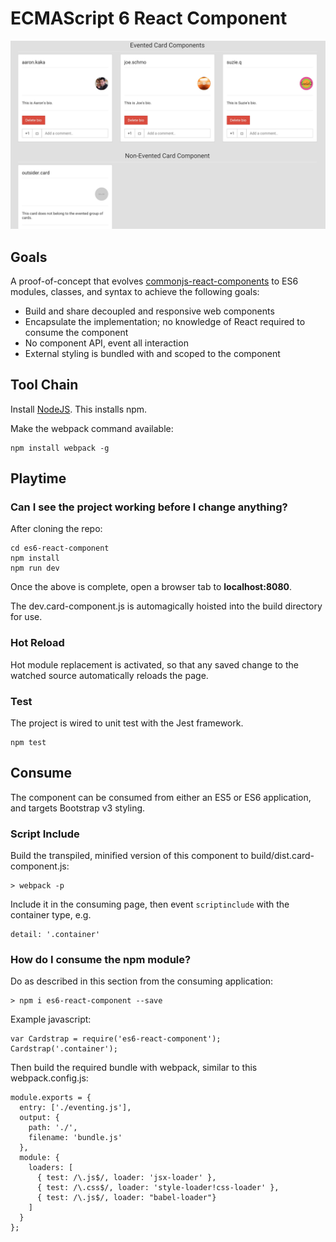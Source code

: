 # ECMAScript 6 React Component

![Image](screenshot_mini.jpg?raw=true "screenshot")

## Goals

A proof-of-concept that evolves [commonjs-react-components](https://github.com/aaronkaka/commonjs-react-components) to 
ES6 modules, classes, and syntax to achieve the following goals:

- Build and share decoupled and responsive web components
- Encapsulate the implementation; no knowledge of React required to consume the component
- No component API, event all interaction
- External styling is bundled with and scoped to the component

## Tool Chain

Install [NodeJS](http://nodejs.org/download/). This installs npm.

Make the webpack command available:

    npm install webpack -g

## Playtime

### Can I see the project working before I change anything?

After cloning the repo:

    cd es6-react-component
    npm install
    npm run dev

Once the above is complete, open a browser tab to **localhost:8080**.

The dev.card-component.js is automagically hoisted into the build directory for use.

### Hot Reload

Hot module replacement is activated, so that any saved change to the watched source automatically reloads the page.

### Test

The project is wired to unit test with the Jest framework.

    npm test

## Consume

The component can be consumed from either an ES5 or ES6 application, and targets Bootstrap v3 styling.
     
### Script Include

Build the transpiled, minified version of this component to build/dist.card-component.js:

    > webpack -p
    
Include it in the consuming page, then event `scriptinclude` with the container type, e.g.

    detail: '.container'

### How do I consume the npm module?

Do as described in this section from the consuming application:
     
    > npm i es6-react-component --save

Example javascript:

    var Cardstrap = require('es6-react-component');
    Cardstrap('.container');
    
Then build the required bundle with webpack, similar to this webpack.config.js:

    module.exports = {
      entry: ['./eventing.js'],
      output: {
        path: './',
        filename: 'bundle.js'
      },
      module: {
        loaders: [
          { test: /\.js$/, loader: 'jsx-loader' },
          { test: /\.css$/, loader: 'style-loader!css-loader' },
          { test: /\.js$/, loader: "babel-loader"}
        ]
      }
    };